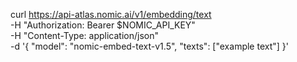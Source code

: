 curl https://api-atlas.nomic.ai/v1/embedding/text \
  -H "Authorization: Bearer $NOMIC_API_KEY" \
  -H "Content-Type: application/json" \
  -d '{ "model": "nomic-embed-text-v1.5", "texts": ["example text"] }'